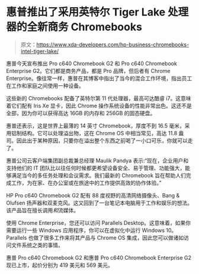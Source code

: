 # 惠普推出了采用英特尔 Tiger Lake 处理器的全新商务 Chromebooks

> 原文：<https://www.xda-developers.com/hp-business-chromebooks-intel-tiger-lake/>

惠普今天宣布推出 Pro c640 Chromebook G2 和 Pro c640 Chromebook Enterprise G2。它们都是商务产品，都是 Pro 品牌，但后者有 Chrome Enterprise。像往常一样，惠普在其博客中指出了当今的混合工作环境，指出员工在工作和家庭之间使用一种设备。

这些新的 Chromebooks 配备了英特尔第 11 代处理器，最高可达酷睿 i7。这意味着它们配有 Iris Xe 显卡，因此 Chrome 操作系统设备的性能非常出色。这还不是全部，因为你可以获得高达 16GB 的内存和 256GB 的固态硬盘。

惠普还表示，这是世界上最薄的 14 英寸 Chromebook，厚度不到 16.5 毫米，采用铝制结构。它可以处理溢出物，这在 Chrome OS 中相当常见，高达 11.8 盎司。因此出于某种原因，只要你在溢出整个东西之前喝了一小口可乐，你就可以走了。

惠普公司云客户端集团副总裁兼总经理 Maulik Pandya 表示:“现在，企业用户和支持他们的 IT 团队比以往任何时候都更希望设备安全、易于管理、功能强大，能够满足当今的多任务处理和会议需求。我们最新的 Chromebook 旨在帮助人们完成工作，为在家、在办公室或在旅途中的工作提供高效的协作体验。”

HP Pro c640 Chromebook G2 配有 88 度视野的高清网络摄像头、Bang & Olufsen 扬声器和双麦克风。这又回到了一台笔记本电脑用于工作和娱乐的想法。该产品旨在擅长调用*和*流媒体。

使用 Chrome Enterprise，您还可以访问 Parallels Desktop。这意味着，如果你需要运行一些 Windows 应用程序，你可以在虚拟化中运行 Windows 10。Parallels 也做了很多工作来将其产品与 Chrome OS 集成，因此您可以做诸如访问文件系统之类的事情。

惠普 Pro c640 Chromebook G2 和惠普 Pro c640 Chromebook Enterprise G2 现已上市，起价分别为 419 美元和 569 美元。